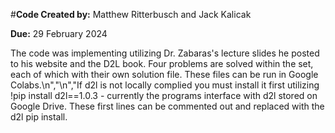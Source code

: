 #**Code Created by:** Matthew Ritterbusch and Jack Kalicak

**Due:** 29 February 2024


The code was implementing utilizing Dr. Zabaras's lecture slides he posted to his website and the D2L book. Four problems are solved within the set, each of which with their own solution file. These files can be run in Google Colabs.\n","\n","If d2l is not locally complied you must install it first utilizing !pip install d2l==1.0.3 - currently the programs interface with d2l stored on Google Drive. These first lines can be commented out and replaced with the d2l pip install.
